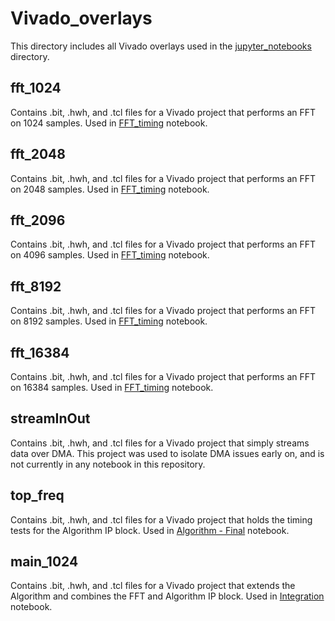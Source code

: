 # Vivado_overlays
This directory includes all Vivado overlays used in the [jupyter_notebooks](../jupyter_notebooks/) directory.

## fft_1024
Contains .bit, .hwh, and .tcl files for a Vivado project that performs an FFT on 1024 samples. Used in [FFT_timing](../jupyter_notebooks/FFT_timing.ipynb) notebook.

## fft_2048
Contains .bit, .hwh, and .tcl files for a Vivado project that performs an FFT on 2048 samples. Used in [FFT_timing](../jupyter_notebooks/FFT_timing.ipynb) notebook.

## fft_2096
Contains .bit, .hwh, and .tcl files for a Vivado project that performs an FFT on 4096 samples. Used in [FFT_timing](../jupyter_notebooks/FFT_timing.ipynb) notebook.

## fft_8192
Contains .bit, .hwh, and .tcl files for a Vivado project that performs an FFT on 8192 samples. Used in [FFT_timing](../jupyter_notebooks/FFT_timing.ipynb) notebook.

## fft_16384
Contains .bit, .hwh, and .tcl files for a Vivado project that performs an FFT on 16384 samples. Used in [FFT_timing](../jupyter_notebooks/FFT_timing.ipynb) notebook.

## streamInOut
Contains .bit, .hwh, and .tcl files for a Vivado project that simply streams data over DMA. This project was used to isolate DMA issues early on, and is not currently in any notebook in this repository.

## top_freq
Contains .bit, .hwh, and .tcl files for a Vivado project that holds the timing tests for the Algorithm IP block. Used in [Algorithm - Final](../jupyter_notebooks/Algorithm%20-%20Final.ipynb) notebook.

## main_1024
Contains .bit, .hwh, and .tcl files for a Vivado project that extends the Algorithm and combines the FFT and Algorithm IP block. Used in [Integration](../jupyter_notebooks/Integration%20(Doesn't%20Work).ipynb) notebook.
